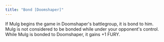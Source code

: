 ```yaml
---
title: "Bond [Doomshaper]"
---
```

If Mulg begins the game in Doomshaper's battlegroup, it is bond to him.
Mulg is not considered to be bonded while under your opponent's control.
While Mulg is bonded to Doomshaper, it gains +1 FURY.